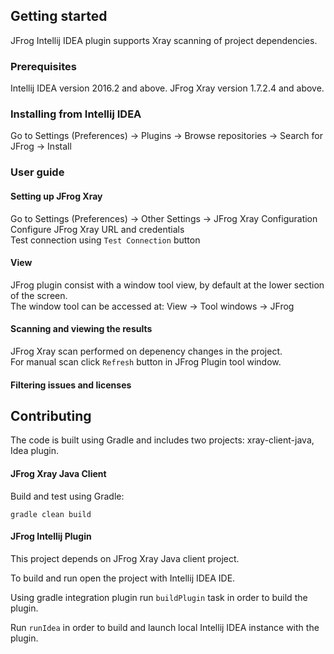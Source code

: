 ## Getting started
JFrog Intellij IDEA plugin supports Xray scanning of project dependencies.

### Prerequisites
Intellij IDEA version 2016.2 and above.
JFrog Xray version 1.7.2.4 and above.

### Installing from Intellij IDEA
Go to Settings (Preferences) -> Plugins -> Browse repositories -> Search for JFrog -> Install

### User guide

#### Setting up JFrog Xray 
Go to Settings (Preferences) -> Other Settings -> JFrog Xray Configuration</br>
Configure JFrog Xray URL and credentials</br>
Test connection using ```Test Connection``` button</br>

#### View
JFrog plugin consist with a window tool view, by default at the lower section of the screen.</br>
The window tool can be accessed at: View -> Tool windows -> JFrog </br>

#### Scanning and viewing the results
JFrog Xray scan performed on depenency changes in the project.</br>
For manual scan click ```Refresh``` button in JFrog Plugin tool window.

#### Filtering issues and licenses


## Contributing
The code is built using Gradle and includes two projects: xray-client-java, Idea plugin.

#### JFrog Xray Java Client
Build and test using Gradle: 
```
gradle clean build
```

#### JFrog Intellij Plugin
This project depends on JFrog Xray Java client project.

To build and run open the project with Intellij IDEA IDE.

Using gradle integration plugin run ```buildPlugin``` task in order to build the plugin.

Run ```runIdea``` in order to build and launch local Intellij IDEA instance with the plugin.

